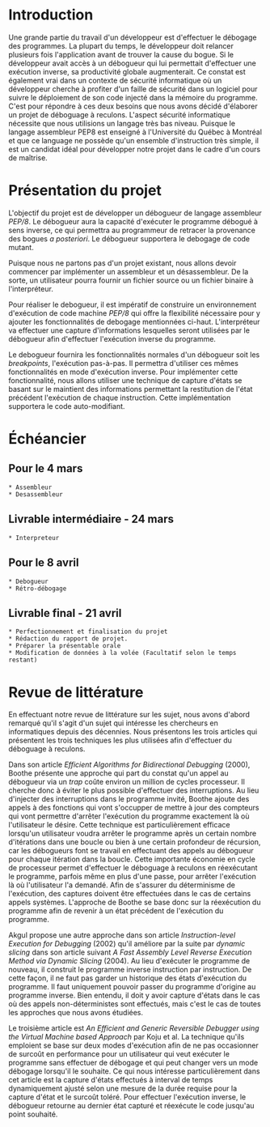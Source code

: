 # Introduction

Une grande partie du travail d'un développeur est d'effectuer le débogage des 
programmes. La plupart du temps, le développeur doit relancer plusieurs fois
l'application avant de trouver la cause du bogue. Si le développeur avait accès
à un débogueur qui lui permettait d'effectuer une exécution inverse, sa
productivité globale augmenterait. Ce constat est également vrai dans un
contexte de sécurité informatique où un développeur cherche à profiter d'un 
faille de sécurité dans un logiciel pour suivre le déploiement de son code 
injecté dans la mémoire du programme. C'est pour répondre à ces deux besoins
que nous avons décidé d'élaborer un projet de déboguage à reculons. L'aspect
sécurité informatique nécessite que nous utilisions un langage très bas niveau.
Puisque le langage assembleur PEP8 est enseigné à l'Université du Québec à
Montréal et que ce language ne possède qu'un ensemble d'instruction très
simple, il est un candidat idéal pour développer notre projet dans le cadre
d'un cours de maîtrise.

# Présentation du projet

L'objectif du projet est de développer un débogueur de langage assembleur *PEP/8*.
Le débogueur aura la capacité d'exécuter le programme débogué à sens inverse, ce qui
permettra au programmeur de retracer la provenance des bogues *a posteriori*. Le débogueur
supportera le debogage de code mutant.

Puisque nous ne partons pas d'un projet existant, nous allons devoir
commencer par implémenter un assembleur et un désassembleur. De la sorte, 
un utilisateur pourra fournir un fichier source ou un fichier binaire à l'interpréteur.


Pour réaliser le debogueur, il est impératif de construire un environnement d'exécution de
code machine *PEP/8* qui offre la flexibilité nécessaire pour y ajouter les fonctionnalités de
debogage mentionnées ci-haut. L'interpréteur va effectuer une capture d'informations lesquelles seront
utilisées par le débogueur afin d'effectuer l'exécution inverse du programme.


Le debogueur fournira les fonctionnalités normales d'un débogueur soit les *breakpoints*, l'exécution
pas-à-pas. Il permettra d'utiliser ces mêmes fonctionnalités en mode d'exécution inverse.  Pour implémenter
cette fonctionnalité, nous allons utiliser une technique de capture d'états se basant sur le maintient
des informations permettant la restitution de l'état précédent l'exécution de chaque instruction. 
Cette implémentation supportera le code auto-modifiant.

# Échéancier

## Pour le 4 mars

    * Assembleur
    * Desassembleur

## Livrable intermédiaire - 24 mars

    * Interpreteur

## Pour le 8 avril

    * Debogueur
    * Rétro-débogage

## Livrable final - 21 avril

    * Perfectionnement et finalisation du projet
    * Rédaction du rapport de projet.
    * Préparer la présentable orale
    * Modification de données à la volée (Facultatif selon le temps restant)


# Revue de littérature

En effectuant notre revue de littérature sur les sujet, nous avons d'abord
remarqué qu'il s'agit d'un sujet qui intéresse les chercheurs en informatiques
depuis des décennies. Nous présentons les trois articles qui présentent les
trois techniques les plus utilisées afin d'effectuer du déboguage à reculons.


Dans son article *Efficient Algorithms for Bidirectional Debugging* (2000), Boothe
présente une approche qui part du constat qu'un appel au débogueur via un *trap*
coûte environ un million de cycles processeur. Il cherche donc à éviter le plus
possible d'effectuer des interruptions. Au lieu d'injecter des interruptions
dans le programme invité, Boothe ajoute des appels à des fonctions qui vont
s'occupper de mettre à jour des compteurs qui vont permettre d'arrêter
l'exécution du programme exactement là où l'utilisateur le désire. Cette
technique est particulièrement efficace lorsqu'un utilisateur voudra arrêter le
programme après un certain nombre d'itérations dans une boucle ou bien à une
certain profondeur de récursion, car les débogueurs font se travail en
effectuant des appels au débogueur pour chaque itération dans la boucle. Cette
importante économie en cycle de processeur permet d'effectuer le déboguage à
reculons en réexécutant le programme, parfois même en plus d'une passe, pour
arrêter l'exécution là où l'utilisateur l'a demandé. Afin de s'assurer du
déterminisme de l'exécution, des captures doivent être effectuées dans le cas de
certains appels systèmes. L'approche de Boothe se base donc sur la réexécution
du programme afin de revenir à un état précédent de l'exécution du programme.


Akgul propose une autre approche dans son article *Instruction-level Execution
for Debugging* (2002) qu'il améliore par la suite par *dynamic slicing* dans son
article suivant *A Fast Assembly Level Reverse Execution Method via Dynamic
Slicing* (2004). Au lieu d'exécuter le programme de nouveau, il construit le
programme inverse instruction par instruction. De cette façon, il ne faut pas
garder un historique des états d'exécution du programme. Il faut uniquement
pouvoir passer du programme d'origine au programme inverse. Bien entendu, il
doit y avoir capture d'états dans le cas où des appels non-déterministes sont
effectués, mais c'est le cas de toutes les approches que nous avons étudiées.


Le troisième article est *An Efficient and Generic Reversible Debugger using the 
Virtual Machine based Approach* par Koju et al. La technique qu'ils emploient 
se base sur deux modes d'exécution afin de ne pas occasionner de surcoût en
performance pour un utilisateur qui veut exécuter le programme sans effectuer de
débogage et qui peut changer vers un mode débogage lorsqu'il le souhaite.
Ce qui nous intéresse particulièrement dans cet article est la capture d'états
effectués à interval de temps dynamiquement ajusté selon une mesure de la durée 
requise pour la capture d'état et le surcoût toléré. Pour effectuer l'exécution inverse, 
le débogueur retourne au dernier état capturé et réexécute le code jusqu'au point souhaité.

